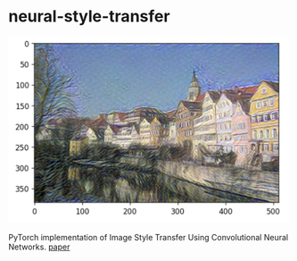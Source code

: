 # neural-style-transfer

<img src='.assets/result.png' width=600>

PyTorch implementation of Image Style Transfer Using Convolutional Neural Networks. [paper](https://goo.gl/NX1phe)


